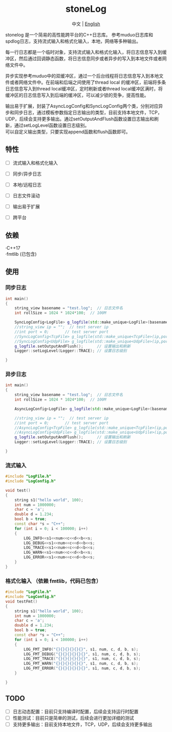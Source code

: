 <div align="center">

# stoneLog

中文 | [English](README_EN.MD)

</div>

stonelog 是一个简易的高性能跨平台的C++日志库。
参考muduo日志库和spdlog日志，支持流式输入和格式化输入，本地，网络等多种输出。

每一行日志都是一个临时对象，支持流式输入和格式化输入，将日志信息写入到缓冲区，然后通过回调静态函数，将日志信息同步或者异步的写入到本地文件或者网络文件中。  

异步实现参考muduo中的双缓冲区，通过一个后台线程将日志信息写入到本地文件或者网络文件中。在前端和后端之间使用了thread local 的缓冲区，前端将多条日志信息写入到thread local缓冲区，定时刷新或者thread local缓冲区满时，将缓冲区的日志信息写入到后端的缓冲区，可以减少锁的竞争，提高性能。  

输出易于扩展，封装了AsyncLogConfig和SyncLogConfig两个类，分别对应异步和同步日志，通过模板参数指定日志输出的类型，目前支持本地文件，TCP，UDP，后续会支持更多输出。通过setOutputAndFlush函数设置日志输出和刷新，通过setLogLevel函数设置日志级别。  
可以自定义输出类型，只要实现append函数和flush函数即可。




## 特性

- [ ] 流式输入和格式化输入
- [ ] 同步/异步日志
- [ ] 本地/远程日志
- [ ] 日志文件滚动
- [ ] 输出易于扩展
- [ ] 跨平台


## 依赖

·C++17   
·fmtlib (已包含)

## 使用

### 同步日志

```c++
int main()
{
    string_view basename = "test.log";  // 日志文件名
    int rollSize = 1024 * 1024*100;  // 100M

    SyncLogConfig<LogFile> g_logfile(std::make_unique<LogFile>(basename, rollSize));  // 设置本地日志文件
    //string_view ip = "";  // test server ip
    //int port = 0;       // test server port
    //SyncLogConfig<TcpFile> g_logfile(std::make_unique<TcpFile>(ip,port));
    //SyncLogConfig<UdpFile> g_logfile(std::make_unique<UdpFile>(ip,port));
    g_logfile.setOutputAndFlush();      // 设置输出和刷新
    Logger::setLogLevel(Logger::TRACE); // 设置日志级别

}
```

### 异步日志

```c++
int main()
{
    string_view basename = "test.log";  // 日志文件名
    int rollSize = 1024 * 1024*100;  // 100M

    AsyncLogConfig<LogFile> g_logfile(std::make_unique<LogFile>(basename, rollSize));  // 设置本地日志文件

    //string_view ip = "";  // test server ip
    //int port = 0;       // test server port
    //AsyncLogConfig<TcpFile> g_logfile(std::make_unique<TcpFile>(ip,port));
    //AsyncLogConfig<UdpFile> g_logfile(std::make_unique<UdpFile>(ip,port));
    g_logfile.setOutputAndFlush();      // 设置输出和刷新
    Logger::setLogLevel(Logger::TRACE); // 设置日志级别

}
```

### 流式输入

```c++
#include "LogFile.h"
#include "LogConfig.h"

void test()
{
    string s1("hello world", 100);
    int num = 1000000;
    char c = 'a';
    double d = 1.234;
    bool b = true;
    const char *s = "C++";
    for (int i = 0; i < 100000; i++)
    {
        LOG_INFO<<s1<<num<<c<<d<<b<<s;
        LOG_DEBUG<<s1<<num<<c<<d<<b<<s;
        LOG_TRACE<<s1<<num<<c<<d<<b<<s;
        LOG_WARN<<s1<<num<<c<<d<<b<<s;
        LOG_ERROR<<s1<<num<<c<<d<<b<<s;
    }
}
```

### 格式化输入 （依赖 fmtlib，代码已包含）

```c++
#include "LogFile.h"
#include "LogConfig.h"
void testFmt()
{
    string s1("hello world", 100);
    int num = 1000000;
    char c = 'a';
    double d = 1.234;
    bool b = true;
    const char *s = "C++";
    for (int i = 0; i < 100000; i++)
    {
        LOG_FMT_INFO("{}{}{}{}{}{}", s1, num, c, d, b, s);
        LOG_FMT_DEBUG("{}{}{}{}{}{}", s1, num, c, d, b, s);
        LOG_FMT_TRACE("{}{}{}{}{}{}", s1, num, c, d, b, s);
        LOG_FMT_WARN("{}{}{}{}{}{}", s1, num, c, d, b, s);
        LOG_FMT_ERROR("{}{}{}{}{}{}", s1, num, c, d, b, s);
    }

}
```

## TODO

- [ ] 日志动态配置：目前只支持编译时配置，后续会支持运行时配置
- [ ] 性能测试：目前只是简单的测试，后续会进行更加详细的测试
- [ ] 支持更多输出：目前支持本地文件，TCP，UDP，后续会支持更多输出
